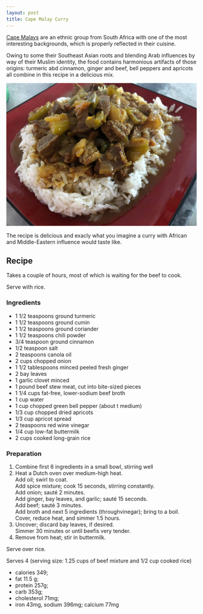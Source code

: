 ```yaml
---
layout: post
title: Cape Malay Curry
---
```


[Cape Malays](https://en.wikipedia.org/wiki/Cape_Malays)
are an ethnic group from South Africa with one
of the most interesting backgrounds, which is properly reflected
in their cuisine.

Owing to some their Southeast Asian roots and blending
Arab influences by way of their Muslim identity,
the food contains harmonious artifacts of those origins:
turmeric abd cinnamon, ginger and beef, bell peppers
and apricots all combine in this recipe in a delicious
mix.

![Cape Malay Curry](/assets/2018-cape_malay_curry.jpg)

The recipe is delicious and exacly
what you imagine a curry with African
and Middle-Eastern influence would taste like.

## Recipe

Takes a couple of hours, most of which is waiting for the beef to cook.

Serve with rice.

### Ingredients

* 1 1/2 teaspoons ground turmeric
* 1 1/2 teaspoons ground cumin
* 1 1/2 teaspoons ground coriander
* 1 1/2 teaspoons chili powder
* 3/4 teaspoon ground cinnamon
* 1/2 teaspoon salt
* 2 teaspoons canola oil
* 2 cups chopped onion
* 1 1/2 tablespoons minced peeled fresh ginger
* 2 bay leaves
* 1 garlic clovet minced
* 1 pound beef stew meat, cut into bite-sized pieces
* 1 1/4 cups fat-free, lower-sodium beef broth
* 1 cup water
* 1 cup chopped green bell pepper (about t medium)
* 1/3 cup chopped dried apricots
* 1/3 cup apricot spread
* 2 teaspoons red wine vinegar
* 1/4 cup low-fat buttermilk
* 2 cups cooked long-grain rice

### Preparation

1. Combine first 6 ingredients in a small bowl, stirring well
2. Heat a Dutch oven over medium-high heat.  
   Add oil; swirl to coat.  
   Add spice mixture; cook 15 seconds, stirring constantly.  
   Add onion; sauté 2 minutes.  
   Add ginger, bay leaves, and garlic; sauté 15 seconds.  
   Add beef; sauté 3 minutes.  
   Add broth and next 5 ingredients (throughvinegar); bring to a boil.  
   Cover, reduce heat, and simmer 1.5 hours.  
3. Uncover; discard bay leaves, if desired.  
  Simmer 30 minutes or until beefis very tender.  
4. Remove from heat; stir in buttermilk.

Serve over rice.

Serves 4 (serving size: 1.25 cups of beef mixture and 1/2 cup cooked rice)

* calories 349;
* fat 11.5 g;
* protein 257g;
* carb 353g;
* cholesterol 71mg;
* iron 43mg, sodium 396mg; calcium 77mg
